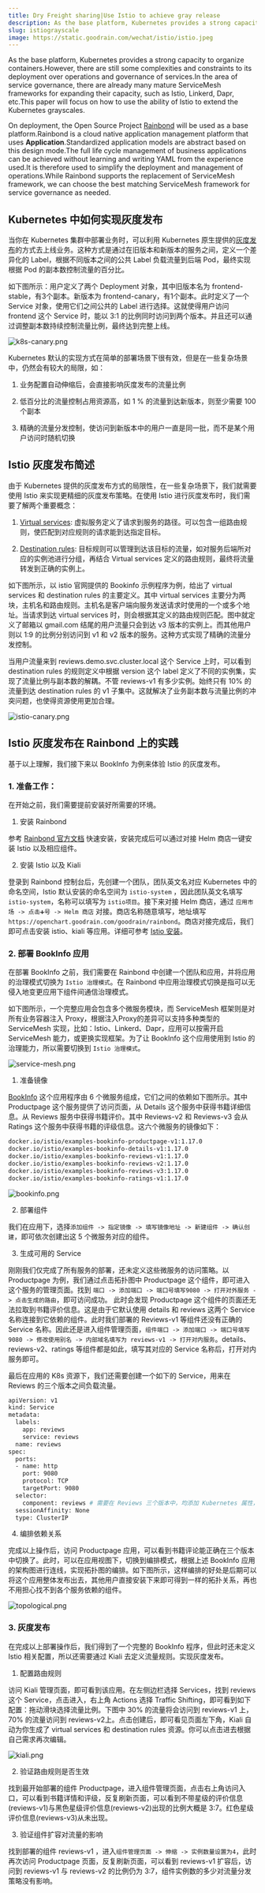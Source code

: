 ```yaml
---
title: Dry Freight sharing|Use Istio to achieve gray release
description: As the base platform, Kubernetes provides a strong capacity to organize containers.However, there are still some complexities and constraints to its deployment over operations and governance of services, where many mature ServiceMesh frameworks have been used to expand its capacity
slug: istiograyscale
image: https://static.goodrain.com/wechat/istio/istio.jpeg
---
```


As the base platform, Kubernetes provides a strong capacity to organize containers.However, there are still some complexities and constraints to its deployment over operations and governance of services.In the area of service governance, there are already many mature ServiceMesh frameworks for expanding their capacity, such as Istio, Linkerd, Dapr, etc.This paper will focus on how to use the ability of Istio to extend the Kubernetes grayscales.

On deployment, the Open Source Project [Rainbond](https://github.com/goodrain/rainbond) will be used as a base platform.Rainbond is a cloud native application management platform that uses **Application**.Standardized application models are abstract based on this design mode.The full life cycle management of business applications can be achieved without learning and writing YAML from the experience used.It is therefore used to simplify the deployment and management of operations.While Rainbond supports the replacement of ServiceMesh framework, we can choose the best matching ServiceMesh framework for service governance as needed.

<!--truncate-->

## Kubernetes 中如何实现灰度发布

当你在 Kubernetes 集群中部署业务时，可以利用 Kubernetes 原生提供的[灰度发布](https://kubernetes.io/docs/concepts/cluster-administration/manage-deployment/#canary-deployments)的方式去上线业务。这种方式是通过在旧版本和新版本的服务之间，定义一个差异化的 Label，根据不同版本之间的公共 Label 负载流量到后端 Pod，最终实现根据 Pod 的副本数控制流量的百分比。

如下图所示：用户定义了两个 Deployment 对象，其中旧版本名为 frontend-stable，有3个副本。新版本为 frontend-canary，有1个副本。此时定义了一个 Service 对象，使用它们之间公共的 Label 进行选择。这就使得用户访问 frontend 这个 Service 时，能以 3:1 的比例同时访问到两个版本。并且还可以通过调整副本数持续控制流量比例，最终达到完整上线。

![k8s-canary.png](https://static.goodrain.com/wechat/istio-canary-publish/k8s-canary.png)

Kubernetes 默认的实现方式在简单的部署场景下很有效，但是在一些复杂场景中，仍然会有较大的局限，如：

1. 业务配置自动伸缩后，会直接影响灰度发布的流量比例

2. 低百分比的流量控制占用资源高，如 1 % 的流量到达新版本，则至少需要 100 个副本

3. 精确的流量分发控制，使访问到新版本中的用户一直是同一批，而不是某个用户访问时随机切换

## Istio 灰度发布简述

由于 Kubernetes 提供的灰度发布方式的局限性，在一些复杂场景下，我们就需要使用 Istio 来实现更精细的灰度发布策略。在使用 Istio 进行灰度发布时，我们需要了解两个重要概念：

1. [Virtual services](https://istio.io/latest/docs/concepts/traffic-management/#virtual-services): 虚拟服务定义了请求到服务的路径。可以包含一组路由规则，使匹配到对应规则的请求能到达指定目标。

2. [Destination rules](https://istio.io/latest/docs/concepts/traffic-management/#destination-rules): 目标规则可以管理到达该目标的流量，如对服务后端所对应的实例池进行分组，再结合 Virtual services 定义的路由规则，最终将流量转发到正确的实例上。

如下图所示，以 istio 官网提供的 Bookinfo 示例程序为例，给出了 virtual services 和 destination rules 的主要定义。其中 virtual services 主要分为两块，主机名和路由规则。主机名是客户端向服务发送请求时使用的一个或多个地址。当请求到达 virtual services 时，则会根据其定义的路由规则匹配。图中就定义了邮箱以 gmail.com 结尾的用户流量只会到达 v3 版本的实例上。而其他用户则以 1:9 的比例分别访问到 v1 和 v2 版本的服务。这种方式实现了精确的流量分发控制。

当用户流量来到 reviews.demo.svc.cluster.local 这个 Service 上时，可以看到 destination rules 的规则定义中根据 version 这个 label 定义了不同的实例集，实现了流量比例与副本数的解耦。不管 reviews-v1 有多少实例。始终只有 10% 的流量到达 destination rules 的 v1 子集中。这就解决了业务副本数与流量比例的冲突问题，也使得资源使用更加合理。

![istio-canary.png](https://static.goodrain.com/wechat/istio-canary-publish/istio-canary.png)

## Istio 灰度发布在 Rainbond 上的实践

基于以上理解，我们接下来以 BookInfo 为例来体验 Istio 的灰度发布。

### 1. 准备工作：

在开始之前，我们需要提前安装好所需要的环境。

1. 安装 Rainbond

参考 [Rainbond 官方文档](https://www.rainbond.com/docs/quick-start/quick-install/) 快速安装，安装完成后可以通过对接 Helm 商店一键安装 Istio 以及相应组件。

2. 安装 Istio 以及 Kiali

登录到 Rainbond 控制台后，先创建一个团队，团队英文名对应 Kubernetes 中的命名空间，Istio 默认安装的命名空间为 `istio-system` ，因此团队英文名填写`istio-system`，名称可以填写为 `istio项目`。接下来对接 Helm 商店，通过 `应用市场 -> 点击➕号 -> Helm 商店` 对接。商店名称随意填写，地址填写 `https://openchart.goodrain.com/goodrain/rainbond`。商店对接完成后，我们即可点击安装 istio、kiali 等应用。详细可参考 [Istio 安装](https://www.rainbond.com/docs/use-manual/app-manage/overview/model/deploy-istio/)。

### 2. 部署 BookInfo 应用

在部署 BookInfo 之前，我们需要在 Rainbond 中创建一个团队和应用，并将应用的治理模式切换为 `Istio 治理模式`。在 Rainbond 中应用治理模式切换是指可以无侵入地变更应用下组件间通信治理模式。

如下图所示，一个完整应用会包含多个微服务模块，而 ServiceMesh 框架则是对所有业务容器注入 Proxy，根据注入Proxy的差异可以支持多种类型的 ServiceMesh 实现，比如：Istio、Linkerd、Dapr，应用可以按需开启 ServiceMesh 能力，或更换实现框架。为了让 BookInfo 这个应用使用到 Istio 的治理能力，所以需要切换到 `Istio 治理模式`。

![service-mesh.png](https://static.goodrain.com/wechat/istio-canary-publish/service-mesh.png)

1. 准备镜像

[BookInfo](https://istio.io/latest/docs/examples/bookinfo/) 这个应用程序由 6 个微服务组成，它们之间的依赖如下图所示。其中 Productpage 这个服务提供了访问页面，从 Details 这个服务中获得书籍详细信息。从 Reviews 服务中获得书籍评价。其中 Reviews-v2 和 Reviews-v3 会从 Ratings 这个服务中获得书籍的评级信息。这六个微服务的镜像如下：

```bash
docker.io/istio/examples-bookinfo-productpage-v1:1.17.0
docker.io/istio/examples-bookinfo-details-v1:1.17.0
docker.io/istio/examples-bookinfo-reviews-v1:1.17.0
docker.io/istio/examples-bookinfo-reviews-v2:1.17.0
docker.io/istio/examples-bookinfo-reviews-v3:1.17.0
docker.io/istio/examples-bookinfo-ratings-v1:1.17.0
```

![bookinfo.png](https://static.goodrain.com/wechat/istio-canary-publish/bookinfo.png)

2. 部署组件

我们在应用下，选择`添加组件 -> 指定镜像 -> 填写镜像地址 -> 新建组件 -> 确认创建`，即可依次创建出这 5 个微服务对应的组件。

3. 生成可用的 Service

刚刚我们仅完成了所有服务的部署，还未定义这些微服务的访问策略。以 Productpage 为例，我们通过点击拓扑图中 Productpage 这个组件，即可进入这个服务的管理页面。找到 `端口 -> 添加端口 -> 端口号填写9080 -> 打开对外服务 -> 点击生成的路由`，即可访问成功。 此时会发现 Productpage 这个组件的页面还无法拉取到书籍评价信息。这是由于它默认使用 details 和 reviews 这两个 Service 名称连接到它依赖的组件。此时我们部署的 Reviews-v1 等组件还没有正确的 Service 名称。因此还是进入组件管理页面，`组件端口 -> 添加端口 -> 端口号填写9080 -> 修改使用别名 -> 内部域名填写为 reviews-v1 -> 打开对内服务`。details、reviews-v2、ratings 等组件都是如此，填写其对应的 Service 名称后，打开对内服务即可。

最后在应用的 K8s 资源下，我们还需要创建一个如下的 Service，用来在 Reviews 的三个版本之间负载流量。

```bash
apiVersion: v1
kind: Service
metadata:
  labels:
    app: reviews
    service: reviews
  name: reviews
spec:
  ports:
  - name: http
    port: 9080
    protocol: TCP
    targetPort: 9080
  selector:
    component: reviews # 需要在 Reviews 三个版本中，均添加 Kubernetes 属性，设置上该 Label，才能正确生效
  sessionAffinity: None
  type: ClusterIP
```

4. 编排依赖关系

完成以上操作后，访问 Productpage 应用，可以看到书籍评论能正确在三个版本中切换了。此时，可以在应用视图下，切换到编排模式，根据上述 BookInfo 应用的架构图进行连线，实现拓扑图的编排。如下图所示，这样编排的好处是后期可以将这个应用整体发布出去，其他用户直接安装下来即可得到一样的拓扑关系，再也不用担心找不到各个服务依赖的组件。

![topological.png](https://static.goodrain.com/wechat/istio-canary-publish/topological.png)

### 3. 灰度发布

在完成以上部署操作后，我们得到了一个完整的 BookInfo 程序，但此时还未定义 Istio 相关配置，所以还需要通过 Kiali 去定义流量规则。实现灰度发布。

1. 配置路由规则

访问 Kiali 管理页面，即可看到该应用。在左侧边栏选择 Services，找到 reviews 这个 Service，点击进入，右上角 Actions 选择 Traffic Shifting，即可看到如下配置：拖动滑块选择流量比例。下图中 30% 的流量将会访问到 reviews-v1 上，70% 的流量访问到 reviews-v2上。点击创建后，即可看见页面左下角，Kiali 自动为你生成了 virtual services 和 destination rules 资源。你可以点击进去根据自己需求再次编辑。

![kiali.png](https://static.goodrain.com/wechat/istio-canary-publish/kiali.png)

2. 验证路由规则是否生效

找到最开始部署的组件 Productpage，进入组件管理页面，点击右上角访问入口，可以看到书籍详情和评级，反复刷新页面，可以看到不带星级的评价信息(reviews-v1)与黑色星级评价信息(reviews-v2)出现的比例大概是 3:7。红色星级评价信息(reviews-v3)从未出现。

3. 验证组件扩容对流量的影响

找到部署的组件 reviews-v1 ，进入`组件管理页面 -> 伸缩 -> 实例数量设置为4`，此时再次访问 Productpage 页面，反复刷新页面，可以看到 reviews-v1  扩容后，访问到 reviews-v1 与 reviews-v2 的比例仍为 3:7，组件实例数的多少对流量分发策略没有影响。

